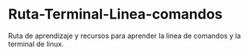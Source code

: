 # Ruta-Terminal-Linea-comandos
Ruta de aprendizaje y recursos para aprender la linea de comandos y la terminal de linux.
